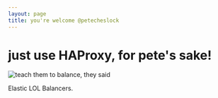 ```yaml
---
layout: page
title: you're welcome @petecheslock
---
```


# just use HAProxy, for pete's sake!

![teach them to balance, they said][elastic-LOL-balancer]

Elastic LOL Balancers.

[elastic-LOL-balancer]: ./elastic-LOL-balancer.gif
